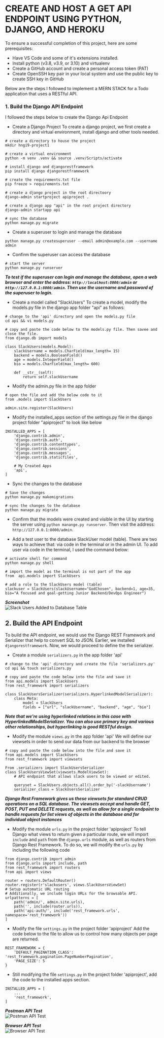 # CREATE AND HOST A GET API ENDPOINT USING PYTHON, DJANGO, AND HEROKU

To ensure a successful completion of this project, here are some prerequisites:
- Have VS Code and some of it's extensions installed.
- Install python (v3.8, v3.9, or 3.10) and virtualenv 
- Create a GitHub account and create a personal access token (PAT)
- Create OpenSSH key pair in your local system and use the public key to create SSH key in GitHub

Below are the steps I followed to implement a MERN STACK for a Todo application that uses a RESTful API.

### 1. Build the Django API Endpoint
I followed the steps below to create the Django Api Endpoint

- Create a Django Project
To create a django project, we first create a directory and virtual environment, install django and other tools needed.
```
# create a directory to house the project
mkdir hngi9-project1

# create a virtual environment
python -m venv .venv && source .venv/Scripts/activate

# install django and djangorestframework
pip install django djangorestframework

# create the requirements.txt file
pip freeze > requirements.txt 

# create a django project in the root directoory
django-admin startproject apiproject .

# create a django app "api" in the root project directory
django-admin startapp api

# sync the database 
python manage.py migrate
```

- Create a superuser to login and manage the database
```
python manage.py createsuperuser --email admin@example.com --username admin
```

- Confirm the superuser can access the database
```
# start the server
python manage.py runserver
```

***To test if the superuser can login and manage the database, open a web browser and enter the address: `http://localhost:8000/admin` or `http://127.0.0.1:8000/admin`. Then use the username and password of the superuser to login.***

- Create a model called "SlackUsers"
To create a model, modify the models.py file in the django app folder "api" as follows:
```
# change to the 'api' directory and open the models.py file
cd api && vi models.py

# copy and paste the code below to the models.py file. Then savee and close the file.
from django.db import models

class SlackUsers(models.Model):
    slackUsername = models.CharField(max_length= 15)
    backend = models.BooleanField()
    age = models.IntegerField()
    bio = models.CharField(max_length= 600)
    
    def __str__(self):
        return self.slackUsername
```

- Modify the admin.py file in the app folder
```
# open the file and add the below code to it
from .models import SlackUsers

admin.site.register(SlackUsers)
```

- Modify the installed_apps section of the settings.py file in the django project folder "apiproject" to look like below
```
INSTALLED_APPS = [
    'django.contrib.admin',
    'django.contrib.auth',
    'django.contrib.contenttypes',
    'django.contrib.sessions',
    'django.contrib.messages',
    'django.contrib.staticfiles',
    
    # My Created Apps
    'api',
]
```

- Sync the changes to the database
```
# Save the changes
python manage.py makemigrations

# sync the changes to the database
python manage.py migrate
```

- Confirm that the models were created and visible in the UI by starting the server using `python manange.py runserver`. Then visit the address: `http://127.0.0.1:8000/admin`.

- Add a test user to the database SlackUser model (table).
There are two ways to achieve that: via code in the terminal or in the admin UI. To add user via code in the terminal, I used the command below:
```
# activate shell for command 
python manage.py shell

# import the model as the terminal is not part of the app
from  api.models import SlackUsers

# add a role to the SlackUsers model (table)
slackuser = SlackUsers(slackUsername="GodChosen", backend=1, age=35, bio="A focused and goal-getting Junior Backend/DevOps Engineer")
```

***Screenshot***
<br />
![Slack Users Added to Database Table](screenshots/slack-users-added.PNG)

## 2. Build the API Endpoint
To build the API endpoint, we would use the Django REST Framework and Serializer that help to convert SQL to JSON. Earlier, we installed `djangorestframework`. Now, we would proceed to define the the serializer.

- Create a module `serializers.py` in the app folder 'api'
```
# change to the 'api' directory and create the file 'serializers.py'
cd api && touch serializers.py

# copy and paste the code below into the file and save it
from api.models import SlackUsers
from rest_framework import serializers

class SlackUsersSerializer(serializers.HyperlinkedModelSerializer):
    class Meta:
        model = SlackUsers
        fields = ["url", "slackUsername", "backend", "age", "bio"]
```

***Note that we're using hyperlinked relations in this case with HyperlinkedModelSerializer. You can also use primary key and various other relationships, but hyperlinking is good RESTful design.***

- Modify the module `views.py` in the app folder 'api'
We will define our viewsets in order to send our data from our backend to the browser
```
# copy and paste the code below into the file and save it
from api.models import SlackUsers
from rest_framework import viewsets

From .serializers import SlackUsersSerializer
class SlackUsersViewSet(viewsets.ModelViewSet):
    # API endpoint that allows slack users to be viewed or edited.
    
    queryset = SlackUsers.objects.all().order_by('-slackUsername')
    serializer_class = SlackUsersSerializer
```

***Django Rest Framework gives us these viewsets for standard CRUD operations on a SQL database. The viewsets accept and handle GET, POST, PUT and DELETE requests, as well as allow for a single endpoint to handle requests for list views of objects in the database and for individual object instances***

- Modify the module `urls.py` in the project folder 'apiproject'
To tell Django what views to return given a particular route, we will import `include` and `path` from the `django.urls` module, as well as routers from Django Rest Framework. To do so, we will modify the `urls.py` by including the following code
```
from django.contrib import admin
from django.urls import include, path
from rest_framework import routers
from api import views

router = routers.DefaultRouter()
router.register(r'slackusers', views.SlackUsersViewSet)
# Setup automatic URL routing
# Additionally, we include login URLs for the browsable API.
urlpatterns = [
    path('admin/', admin.site.urls),
    path('', include(router.urls)),
    path('api-auth/', include('rest_framework.urls', namespace='rest_framework'))
]
```

- Modify the file `settings.py` in the project folder 'apiproject'
Add the code below to the file to allow us to control how many objects per page are returned.
```
REST_FRAMEWORK = {
    'DEFAULT_PAGINATION_CLASS': 'rest_framework.pagination.PageNumberPagination',
    'PAGE_SIZE': 5
}
```

- Still modifying the file `settings.py` in the project folder 'apiproject', add the code to the installed apps section.
```
INSTALLED_APPS = [
    ...
    'rest_framework',
]
```

***Postman API Test***
<br />
![Postman API Test](screenshots/postman-api-test.PNG)

***Browser API Test***
<br />
![Browser API Test](screenshots/browser-api-test.PNG)

